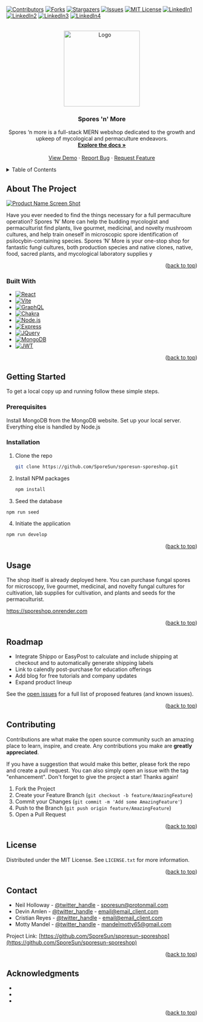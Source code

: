 <a name="readme-top"></a>
[![Contributors][contributors-shield]][contributors-url]
[![Forks][forks-shield]][forks-url]
[![Stargazers][stars-shield]][stars-url]
[![Issues][issues-shield]][issues-url]
[![MIT License][license-shield]][license-url]
[![LinkedIn1][linkedin-shield1]][linkedin1-url]
[![LinkedIn2][linkedin-shield2]][linkedin2-url]
[![LinkedIn3][linkedin-shield3]][linkedin3-url]
[![LinkedIn4][linkedin-shield4]][linkedin4-url]



<!-- PROJECT LOGO -->
<br />
<div align="center">
  <a href="https://github.com/SporeSun/sporesun-sporeshop">
    <img src="https://i.imgur.com/4IjYbdj.png" alt="Logo" width="200" height="200">
  </a>

<h3 align="center">Spores 'n' More</h3>

  <p align="center">
    Spores ‘n more is a full-stack MERN webshop dedicated to the growth and upkeep of mycological and permaculture endeavors.
    <br />
    <a href="https://github.com/SporeSun/sporesun-sporeshop"><strong>Explore the docs »</strong></a>
    <br />
    <br />
    <a href="https://sporeshop.onrender.com">View Demo</a>
    ·
    <a href="https://github.com/SporeSun/sporesun-sporeshop/issues">Report Bug</a>
    ·
    <a href="https://github.com/SporeSun/sporesun-sporeshop/issues">Request Feature</a>
  </p>
</div>



<!-- TABLE OF CONTENTS -->
<details>
  <summary>Table of Contents</summary>
  <ol>
    <li>
      <a href="#about-the-project">About The Project</a>
      <ul>
        <li><a href="#built-with">Built With</a></li>
      </ul>
    </li>
    <li>
      <a href="#getting-started">Getting Started</a>
      <ul>
        <li><a href="#prerequisites">Prerequisites</a></li>
        <li><a href="#installation">Installation</a></li>
      </ul>
    </li>
    <li><a href="#usage">Usage</a></li>
    <li><a href="#roadmap">Roadmap</a></li>
    <li><a href="#contributing">Contributing</a></li>
    <li><a href="#license">License</a></li>
    <li><a href="#contact">Contact</a></li>
    <li><a href="#acknowledgments">Acknowledgments</a></li>
  </ol>
</details>



<!-- ABOUT THE PROJECT -->
## About The Project

[![Product Name Screen Shot][product-screenshot]](https://sporeshop.onrender.com)

Have you ever needed to find the things necessary for a full permaculture operation? Spores ‘N’ More can help the budding mycologist and permaculturist find plants, live gourmet, medicinal, and novelty mushroom cultures, and help train oneself in microscopic spore identification of psilocybin-containing species. Spores ‘N’ More is your one-stop shop for fantastic fungi cultures, both production species and native clones, native, food, sacred plants, and mycological laboratory supplies
y
<p align="right">(<a href="#readme-top">back to top</a>)</p>



### Built With

* [![React][React.js]][React-url]
* [![Vite][Vite.js]][Vite-url]
* [![GraphQL][GraphQL.org]][GraphQL-url]
* [![Chakra][Chakra-UI.com]][Chakra-url]
* [![Node.js][Node.js]][Node-url]
* [![Express][Express.js]][Express-url]
* [![JQuery][JQuery.com]][JQuery-url]
* [![MongoDB][MongoDB.com]][MongoDB-url]
* [![JWT][JWT.io]][JWT-url]

<p align="right">(<a href="#readme-top">back to top</a>)</p>



<!-- GETTING STARTED -->
## Getting Started
To get a local copy up and running follow these simple steps.

### Prerequisites

Install MongoDB from the MongoDB website. Set up your local server. Everything else is handled by Node.js

### Installation

1. Clone the repo
   ```sh
   git clone https://github.com/SporeSun/sporesun-sporeshop.git
   ```
2. Install NPM packages
   ```sh
   npm install
   ```
3. Seed the database
  ```sh
  npm run seed
  ```
4. Initiate the application
  ```sh
  npm run develop
  ```

<p align="right">(<a href="#readme-top">back to top</a>)</p>



<!-- USAGE EXAMPLES -->
## Usage

The shop itself is already deployed here. You can purchase fungal spores for microscopy, live gourmet, medicinal, and novelty fungal cultures for cultivation, lab supplies for cultivation, and plants and seeds for the permaculturist.

https://sporeshop.onrender.com

<p align="right">(<a href="#readme-top">back to top</a>)</p>



<!-- ROADMAP -->
## Roadmap

- Integrate Shippo or EasyPost to calculate and include shipping at checkout and to automatically generate shipping labels
- Link to calendly post-purchase for education offerings
- Add blog for free tutorials and company updates
- Expand product lineup

See the [open issues](https://github.com/github_username/repo_name/issues) for a full list of proposed features (and known issues).

<p align="right">(<a href="#readme-top">back to top</a>)</p>



<!-- CONTRIBUTING -->
## Contributing

Contributions are what make the open source community such an amazing place to learn, inspire, and create. Any contributions you make are **greatly appreciated**.

If you have a suggestion that would make this better, please fork the repo and create a pull request. You can also simply open an issue with the tag "enhancement".
Don't forget to give the project a star! Thanks again!

1. Fork the Project
2. Create your Feature Branch (`git checkout -b feature/AmazingFeature`)
3. Commit your Changes (`git commit -m 'Add some AmazingFeature'`)
4. Push to the Branch (`git push origin feature/AmazingFeature`)
5. Open a Pull Request

<p align="right">(<a href="#readme-top">back to top</a>)</p>



<!-- LICENSE -->
## License

Distributed under the MIT License. See `LICENSE.txt` for more information.

<p align="right">(<a href="#readme-top">back to top</a>)</p>



<!-- CONTACT -->
## Contact

* Neil Holloway - [@twitter_handle](https://twitter.com/SporeSunEnt) - sporesun@protonmail.com
* Devin Amlen - [@twitter_handle](https://twitter.com/twitter_handle) - email@email_client.com
* Cristian Reyes - [@twitter_handle](https://twitter.com/twitter_handle) - email@email_client.com
* Motty Mandel - [@twitter_handle](https://twitter.com/twitter_handle) - mandelmotty65@gmail.com

Project Link: [https://github.com/SporeSun/sporesun-sporeshop](https://github.com/SporeSun/sporesun-sporeshop)

<p align="right">(<a href="#readme-top">back to top</a>)</p>



<!-- ACKNOWLEDGMENTS -->
## Acknowledgments

* []()
* []()
* []()

<p align="right">(<a href="#readme-top">back to top</a>)</p>



<!-- MARKDOWN LINKS & IMAGES -->
<!-- https://www.markdownguide.org/basic-syntax/#reference-style-links -->
[contributors-shield]: https://img.shields.io/github/contributors/SporeSun/sporesun-sporeshop.svg?style=for-the-badge
[contributors-url]: https://github.com/SporeSun/sporesun-sporeshop/graphs/contributors
[forks-shield]: https://img.shields.io/github/forks/SporeSun/sporesun-sporeshop.svg?style=for-the-badge
[forks-url]: https://github.com/SporeSun/sporesun-sporeshop/network/members
[stars-shield]: https://img.shields.io/github/stars/SporeSun/sporesun-sporeshop.svg?style=for-the-badge
[stars-url]: https://github.com/SporeSun/sporesun-sporeshop/stargazers
[issues-shield]: https://img.shields.io/github/issues/SporeSun/sporesun-sporeshop.svg?style=for-the-badge
[issues-url]: https://img.shields.io/github/license/SporeSun/sporesun-sporeshop/issues
[license-shield]: https://img.shields.io/github/license/SporeSun/sporesun-sporeshop.svg?style=for-the-badge
[license-url]: https://github.com/SporeSun/sporesun-sporeshop/blob/main/LICENSE
[linkedin-shield1]: https://img.shields.io/badge/-Neil%20Holloway-black.svg?style=for-the-badge&logo=linkedin&colorB=555
[linkedin-shield2]: https://img.shields.io/badge/-Motty%20Mandel-black.svg?style=for-the-badge&logo=Motty&colorB=555
[linkedin-shield3]: https://img.shields.io/badge/-Devin%20Amlen-black.svg?style=for-the-badge&logo=linkedin&colorB=555
[linkedin-shield4]: https://img.shields.io/badge/-Cristian%20Reyes-black.svg?style=for-the-badge&logo=linkedin&colorB=555
[linkedin1-url]: https://linkedin.com/in/neil-holloway-9258b471
[linkedin2-url]: https://www.linkedin.com/in/motty-mandel-7216651a1
[linkedin3-url]: https://linkedin.com/in/neil-holloway-9258b471
[linkedin4-url]: https://linkedin.com/in/neil-holloway-9258b471
[product-screenshot]: https://i.imgur.com/gHHB6kt.png
[React.js]: https://img.shields.io/badge/React-20232A?style=for-the-badge&logo=react&logoColor=61DAFB
[React-url]: https://reactjs.org/
[Vite.js]: https://img.shields.io/badge/vite-%23646CFF.svg?style=for-the-badge&logo=vite&logoColor=white
[Vite-url]: https://vitejs.dev/
[GraphQL.org]: https://img.shields.io/badge/-GraphQL-E10098?style=for-the-badge&logo=graphql&logoColor=white
[GraphQL-url]: https://graphql.org/
[Chakra-UI.com]: https://img.shields.io/badge/chakra-%234ED1C5.svg?style=for-the-badge&logo=chakraui&logoColor=white
[Chakra-url]: https://chakra-ui.com/
[Node.js]: https://img.shields.io/badge/node.js-6DA55F?style=for-the-badge&logo=node.js&logoColor=white
[Node-url]: https://nodejs.org/
[Express.js]: https://img.shields.io/badge/express.js-%23404d59.svg?style=for-the-badge&logo=express&logoColor=%2361DAFB
[Express-url]: https://expressjs.com/
[JQuery.com]: https://img.shields.io/badge/jQuery-0769AD?style=for-the-badge&logo=jquery&logoColor=white
[JQuery-url]: https://jquery.com 
[MongoDB.com]: https://img.shields.io/badge/MongoDB-%234ea94b.svg?style=for-the-badge&logo=mongodb&logoColor=white
[MongoDB-url]: https://www.mongodb.com/
[JWT.io]: https://img.shields.io/badge/JWT-black?style=for-the-badge&logo=JSON%20web%20token
[JWT-url]: https://jwt.io/